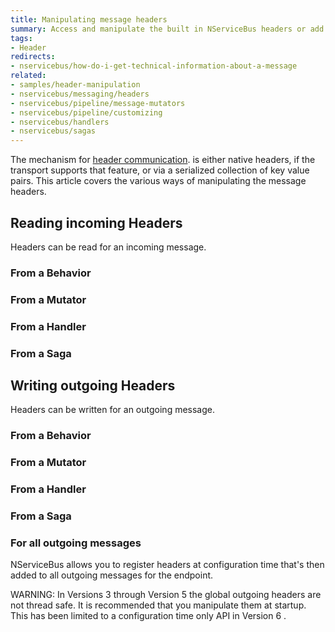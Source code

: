 ```yaml
---
title: Manipulating message headers
summary: Access and manipulate the built in NServiceBus headers or add custom headers.
tags: 
- Header
redirects:
- nservicebus/how-do-i-get-technical-information-about-a-message
related:
- samples/header-manipulation
- nservicebus/messaging/headers
- nservicebus/pipeline/message-mutators
- nservicebus/pipeline/customizing
- nservicebus/handlers
- nservicebus/sagas
---
```


The mechanism for [header communication](/nservicebus/messaging/headers.md). is either native headers, if the transport supports that feature, or via a serialized collection of key value pairs. This article covers the various ways of manipulating the message headers.


## Reading incoming Headers

Headers can be read for an incoming message.


### From a Behavior

<!-- import header-incoming-behavior -->


### From a Mutator

<!-- import header-incoming-mutator -->


### From a Handler

<!-- import header-incoming-handler -->


### From a Saga

<!-- import header-incoming-saga-->


## Writing outgoing Headers

Headers can be written for an outgoing message.


### From a Behavior

<!-- import header-outgoing-behavior -->


### From a Mutator

<!-- import header-outgoing-mutator -->


### From a Handler

<!-- import header-outgoing-handler -->


### From a Saga

<!-- import header-outgoing-saga -->


### For all outgoing messages

NServiceBus allows you to register headers at configuration time that's then added to all outgoing messages for the endpoint.

<!-- import header-static-endpoint --> 


WARNING: In Versions 3 through Version 5 the global outgoing headers are not thread safe. It is recommended that you manipulate them at startup. This has been limited to a configuration time only API in Version 6 .